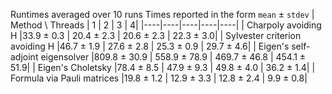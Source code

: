 Runtimes averaged over 10 runs
Times reported in the form `mean` ± `stdev`
| Method \ Threads | 1 | 2 | 3 | 4|
|----|----|----|----|----|
| Charpoly avoiding H |33.9 ± 0.3 | 20.4 ± 2.3 | 20.6 ± 2.3 | 22.3 ± 3.0|
| Sylvester criterion avoiding H |46.7 ± 1.9 | 27.6 ± 2.8 | 25.3 ± 0.9 | 29.7 ± 4.6|
| Eigen's self-adjoint eigensolver |809.8 ± 30.9 | 558.9 ± 78.9 | 469.7 ± 46.8 | 454.1 ± 51.9|
| Eigen's Choletsky |78.4 ± 8.5 | 47.9 ± 9.3 | 49.8 ± 4.0 | 36.2 ± 1.4|
| Formula via Pauli matrices |19.8 ± 1.2 | 12.9 ± 3.3 | 12.8 ± 2.4 | 9.9 ± 0.8|
